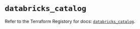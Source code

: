 # `databricks_catalog`

Refer to the Terraform Registory for docs: [`databricks_catalog`](https://registry.terraform.io/providers/databricks/databricks/1.16.1/docs/resources/catalog).
